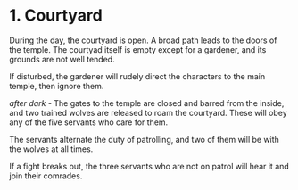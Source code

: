 # 1. Courtyard 

During the day, the courtyard is open.  A broad path leads to the
doors of the temple.  The courtyad itself is empty except for a gardener,
and its grounds are not well tended.

If disturbed, the gardener will rudely direct the characters to the main
temple, then ignore them.

*after dark* - The gates to the temple are closed and barred from the 
inside, and two trained wolves are released to roam the courtyard. These
will obey any of the five servants who care for them.

The servants alternate the duty of patrolling, and two of them
will be with the wolves at all times.

If a fight breaks out, the three servants who are not on patrol will
hear it and join their comrades.

